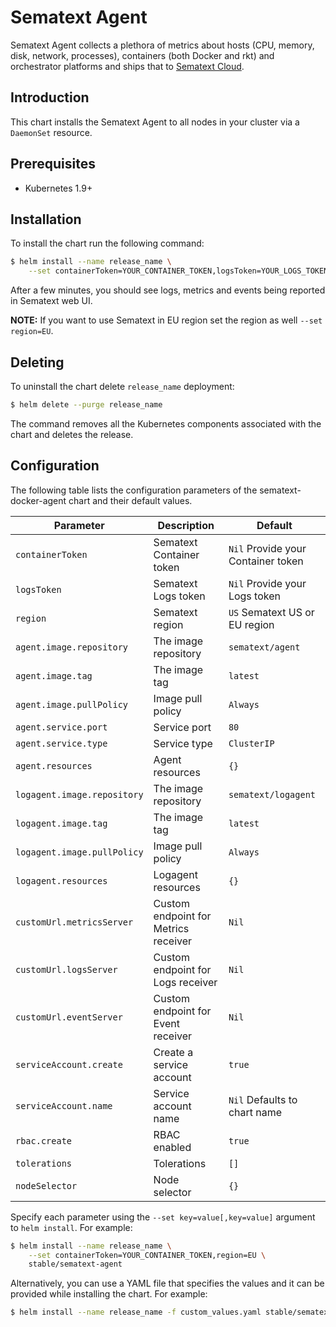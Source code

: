 # Sematext Agent

Sematext Agent collects a plethora of metrics about hosts (CPU, memory, disk, network, processes), containers (both Docker and rkt) and orchestrator platforms and ships that to [Sematext Cloud](https://sematext.com/cloud).

## Introduction

This chart installs the Sematext Agent to all nodes in your cluster via a `DaemonSet` resource.

## Prerequisites

- Kubernetes 1.9+

## Installation

To install the chart run the following command:

```bash
$ helm install --name release_name \
    --set containerToken=YOUR_CONTAINER_TOKEN,logsToken=YOUR_LOGS_TOKEN stable/sematext-agent
```

After a few minutes, you should see logs, metrics and events being reported in Sematext web UI.

**NOTE:** If you want to use Sematext in EU region set the region as well `--set region=EU`.

## Deleting

To uninstall the chart delete `release_name` deployment:

```bash
$ helm delete --purge release_name
```

The command removes all the Kubernetes components associated with the chart and deletes the release.

## Configuration

The following table lists the configuration parameters of the sematext-docker-agent chart and their default values.

|           Parameter           |             Description              |                  Default                  |
|-------------------------------|--------------------------------------|-------------------------------------------|
| `containerToken`              | Sematext Container token             | `Nil` Provide your Container token        |
| `logsToken`                   | Sematext Logs token                  | `Nil` Provide your Logs token             |
| `region`                      | Sematext region                      | `US` Sematext US or EU region             |
| `agent.image.repository`      | The image repository                 | `sematext/agent`                          |
| `agent.image.tag`             | The image tag                        | `latest`                                  |
| `agent.image.pullPolicy`      | Image pull policy                    | `Always`                                  |
| `agent.service.port`          | Service port                         | `80`                                      |
| `agent.service.type`          | Service type                         | `ClusterIP`                               |
| `agent.resources`             | Agent resources                      | `{}`                                      |
| `logagent.image.repository`   | The image repository                 | `sematext/logagent`                       |
| `logagent.image.tag`          | The image tag                        | `latest`                                  |
| `logagent.image.pullPolicy`   | Image pull policy                    | `Always`                                  |
| `logagent.resources`          | Logagent resources                   | `{}`                                      |
| `customUrl.metricsServer`     | Custom endpoint for Metrics receiver | `Nil`                                     |
| `customUrl.logsServer`        | Custom endpoint for Logs receiver    | `Nil`                                     |
| `customUrl.eventServer`       | Custom endpoint for Event receiver   | `Nil`                                     |
| `serviceAccount.create`       | Create a service account             | `true`                                    |
| `serviceAccount.name`         | Service account name                 | `Nil` Defaults to chart name              |
| `rbac.create`                 | RBAC enabled                         | `true`                                    |
| `tolerations`                 | Tolerations                          | `[]`                                      |
| `nodeSelector`                | Node selector                        | `{}`                                      |

Specify each parameter using the `--set key=value[,key=value]` argument to `helm install`. For example:

```bash
$ helm install --name release_name \
    --set containerToken=YOUR_CONTAINER_TOKEN,region=EU \
    stable/sematext-agent
```

Alternatively, you can use a YAML file that specifies the values and it can be provided while installing the chart. For example:

```bash
$ helm install --name release_name -f custom_values.yaml stable/sematext-agent
```
